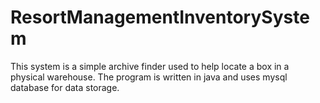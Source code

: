 # ResortManagementInventorySystem
This system is a simple archive finder used to help locate a box in a physical warehouse. The program is written in java and uses mysql database for data storage.
